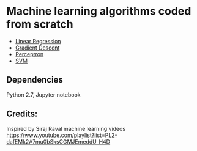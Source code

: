 # Machine learning algorithms coded from scratch

* [Linear Regression](https://github.com/priyankavokuda/machine_learning_algorithms/blob/master/linear_regression_learn.py)
* [Gradient Descent](https://github.com/priyankavokuda/machine_learning_algorithms/blob/master/gradient_descent.py)
* [Perceptron](https://github.com/priyankavokuda/machine_learning_algorithms/blob/master/perceptron.py)
* [SVM](https://github.com/priyankavokuda/machine_learning_algorithms/blob/master/SVM_learn.ipynb)

## Dependencies

Python 2.7, Jupyter notebook

## Credits: 
Inspired by Siraj Raval machine learning videos https://www.youtube.com/playlist?list=PL2-dafEMk2A7mu0bSksCGMJEmeddU_H4D


